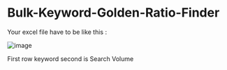 # Bulk-Keyword-Golden-Ratio-Finder

Your excel file have to be like this :

![image](https://user-images.githubusercontent.com/107100442/208413382-6007f7a4-92ee-457f-abcc-e9b7e6b451c4.png)

First row keyword second is Search Volume
